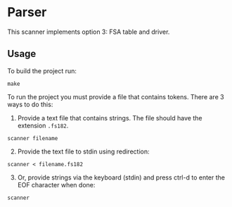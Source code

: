 # Parser

This scanner implements option 3: FSA table and driver. 

## Usage

To build the project run:
```
make
```

To run the project you must provide a file that contains tokens. There are 3 ways to do this:  
1. Provide a text file that contains strings. The file should have the extension `.fs182`.
```
scanner filename
```    
2. Provide the text file to stdin using redirection:
```
scanner < filename.fs182
```    
3. Or, provide strings via the keyboard (stdin) and press ctrl-d to enter the EOF character when done: 
```
scanner
```    
